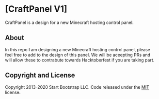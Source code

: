 # [CraftPanel V1]

CraftPanel is a design for a new Minecraft hosting control panel.

## About

In this repo I am designing a new Minecraft hosting control panel, please feel free to add to the design of this panel. We will be aceepting PRs and will allow these to contrabute towards Hacktoberfest if you are taking part.

## Copyright and License

Copyright 2013-2020 Start Bootstrap LLC. Code released under the [MIT](https://github.com/StartBootstrap/startbootstrap-resume/blob/gh-pages/LICENSE) license.
